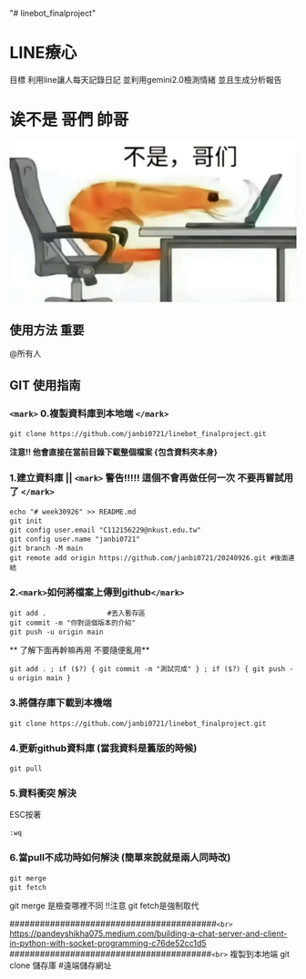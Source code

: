 "# linebot_finalproject"

# LINE療心

目標 利用line讓人每天記錄日記 並利用gemini2.0檢測情緒 並且生成分析報告

# 诶不是 哥們  帥哥

![alt text](image.png)

## 使用方法 重要

@所有人

## GIT 使用指南

### `<mark>` 0.複製資料庫到本地端 `</mark>`

```git
git clone https://github.com/janbi0721/linebot_finalproject.git
```

**注意!! 他會直接在當前目錄下載整個檔案 {包含資料夾本身}**

### 1.建立資料庫 || `<mark>` **警告!!!!! 這個不會再做任何一次 不要再嘗試用了** `</mark>`

```git
echo "# week30926" >> README.md
git init
git config user.email "C112156229@nkust.edu.tw"
git config user.name "janbi0721"
git branch -M main
git remote add origin https://github.com/janbi0721/20240926.git #後面連結
```

### 2.`<mark>`如何將檔案上傳到github`</mark>`

```git
git add .				#丟入暫存區
git commit -m "你對這個版本的介紹"
git push -u origin main
```

** 了解下面再幹嘛再用 不要隨便亂用**

```git
git add . ; if ($?) { git commit -m "測試完成" } ; if ($?) { git push -u origin main }
```

### 3.將儲存庫下載到本機端

```git
git clone https://github.com/janbi0721/linebot_finalproject.git
```

### 4.更新github資料庫 (當我資料是舊版的時候)

```git
git pull
```

### 5.資料衝突 解決

ESC按著

```git
:wq
```

### 6.當pull不成功時如何解決 (簡單來說就是兩人同時改)

```git
git merge
git fetch
```

git merge 是檢查哪裡不同
!!注意 git fetch是強制取代

#########################################`<br>`
https://pandeyshikha075.medium.com/building-a-chat-server-and-client-in-python-with-socket-programming-c76de52cc1d5
########################################`<br>`
複製到本地端
git clone 儲存庫 #遠端儲存網址
